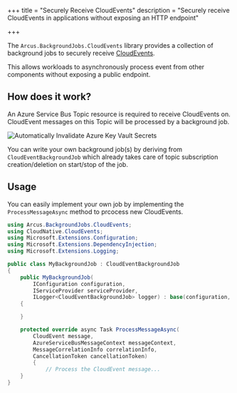 +++
title = "Securely Receive CloudEvents"
description = "Securely receive CloudEvents in applications without exposing an HTTP endpoint"

+++

The `Arcus.BackgroundJobs.CloudEvents` library provides a collection of background jobs to securely receive [CloudEvents](https://github.com/cloudevents/spec).

This allows workloads to asynchronously process event from other components without exposing a public endpoint.

## How does it work?

An Azure Service Bus Topic resource is required to receive CloudEvents on. CloudEvent messages on this Topic will be processed by a background job.

![Automatically Invalidate Azure Key Vault Secrets](/media/CloudEvents-Job.png)

You can write your own background job(s) by deriving from `CloudEventBackgroundJob` which already takes care of topic subscription creation/deletion on start/stop of the job.

## Usage

You can easily implement your own job by implementing the `ProcessMessageAsync` method to prcocess new CloudEvents.

```csharp
using Arcus.BackgroundJobs.CloudEvents;
using CloudNative.CloudEvents;
using Microsoft.Extensions.Configuration;
using Microsoft.Extensions.DependencyInjection;
using Microsoft.Extensions.Logging;

public class MyBackgroundJob : CloudEventBackgroundJob
{
    public MyBackgroundJob(
        IConfiguration configuration,
        IServiceProvider serviceProvider,
        ILogger<CloudEventBackgroundJob> logger) : base(configuration, serviceProvider, logger)
    {

    }

    protected override async Task ProcessMessageAsync(
        CloudEvent message,
        AzureServiceBusMessageContext messageContext,
        MessageCorrelationInfo correlationInfo,
        CancellationToken cancellationToken)
        {
            // Process the CloudEvent message...
    }
}
```